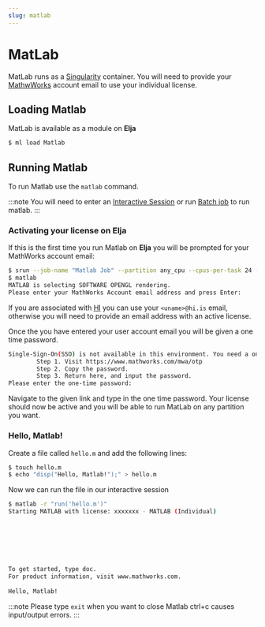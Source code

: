 ```yaml
---
slug: matlab
---
```


# MatLab
MatLab runs as a [Singularity](singularity) container. 
You will need to provide your [MathwWorks](https://mathworks.com) account email to use your individual license.

## Loading Matlab
MatLab is available as a module on **Elja**
```bash
$ ml load Matlab
```


## Running Matlab
To run Matlab use the `matlab` command.

:::note
You will need to enter an [Interactive Session](../elja/interactive_session) or run  [Batch job](../elja/submit_jobs) to run matlab. 
:::

### Activating your license on Elja

If this is the first time you run Matlab on **Elja** you will be prompted for your MathWorks account email:

```bash
$ srun --job-name "Matlab Job" --partition any_cpu --cpus-per-task 24 --mem-per-cpu 3900 --time 02:00:00 --pty bash
$ matlab 
MATLAB is selecting SOFTWARE OPENGL rendering.
Please enter your MathWorks Account email address and press Enter:
```

If you are associated with [HI](https://hi.is) you can use your `<uname>@hi.is` email, otherwise you will need to provide an email address with an active license. 

Once the you have entered your user account email you will be given a one time password.
```bash
Single-Sign-On(SSO) is not available in this environment. You need a one-time password to sign in to MATLAB.
        Step 1. Visit https://www.mathworks.com/mwa/otp
        Step 2. Copy the password.
        Step 3. Return here, and input the password.
Please enter the one-time password:
```

Navigate to the given link and type in the one time password.
Your license should now be active and you will be able to run MatLab on any partition you want.

### Hello, Matlab!
Create a file called `hello.m`  and add the following lines:
```bash
$ touch hello.m
$ echo "disp("Hello, Matlab!");" > hello.m
```

Now we can run the file in our interactive session

```bash
$ matlab -r "run('hello.m')"
Starting MATLAB with license: xxxxxxx - MATLAB (Individual)

                                                                                                          < M A T L A B (R) >
                                                                                                Copyright 1984-2023 The MathWorks, Inc.
                                                                                           R2023a Update 3 (9.14.0.2286388) 64-bit (glnxa64)
                                                                                                              May 25, 2023

 
To get started, type doc.
For product information, visit www.mathworks.com.
 
Hello, Matlab!
```
:::note
Please type `exit` when you want to close Matlab ctrl+c causes input/output errors.
:::
